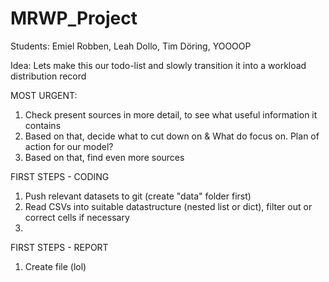# MRWP_Project
Students: Emiel Robben, Leah Dollo, Tim Döring, YOOOOP 

Idea: Lets make this our todo-list and slowly transition it into a workload distribution record

MOST URGENT:
  1) Check present sources in more detail, to see what useful information it contains
  2) Based on that, decide what to cut down on & What do focus on. Plan of action for our model?
  3) Based on that, find even more sources 

FIRST STEPS - CODING
  1) Push relevant datasets to git (create "data" folder first)
  2) Read CSVs into suitable datastructure (nested list or dict), filter out or correct cells if necessary
  3) 

FIRST STEPS - REPORT
  1) Create file (lol)
